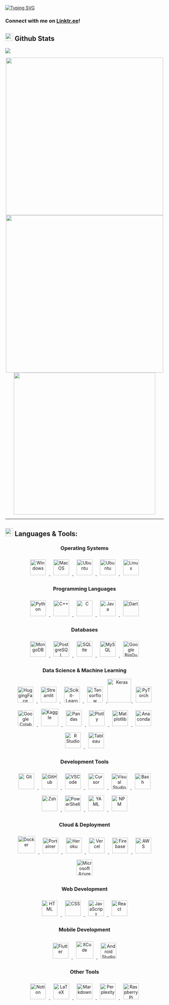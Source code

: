 <!-- ## Hi There, I'm Hussam 🫡 <br> 
My name is Hussam Marzooq and I'm an aspiring **software engineer/data analyst** 👨‍💻 -->
<!--
- 🔭 I'm currently working on ... <!-- [Vera_Deployed](https://github.com/hMRZQ21/VERA_Deployed). 
- 🌱 I'm currently learning everything!
- 👯 I'm looking to collaborate with other developers on projects/jobs.
- 🥅 2024 goals is trying to contribute more to Open 
Source projects!
- ⚡ Fun fact: I love cooking, gaming, and educational videos 🤩 -->

<!-- -----------------------------------------
I'm a Husband, Father, Developer, and Teacher!
- 🤔 I'm looking for help with ...
- 💬 Ask me about ...
------------------------------------->
[![Typing SVG](https://readme-typing-svg.demolab.com?font=Times+New+Roman&size=30&duration=2500&pause=1250&width=1000&lines=%F0%9F%91%8BWelcome+I'm+Hussam+Marzooq!%F0%9F%91%8B;I'm+an+aspiring+data+scientist+%F0%9F%95%B5%EF%B8%8F+who+also+%E2%9D%A4%EF%B8%8F+software+engineering+%F0%9F%91%A8%E2%80%8D%F0%9F%92%BB;%F0%9F%9A%80Be+productive!+Be+creative!+Be+innovative!%F0%9F%9A%80;%F0%9F%93%88Your+only+limit+is+you!%F0%9F%93%88)](https://github.com/hMRZQ21/)
### Connect with me on [Linktr.ee](https://linktr.ee/Hussam_x)!

<!-- GITHUB STATS SECTION -->
## <img src="https://media.giphy.com/media/iY8CRBdQXODJSCERIr/giphy.gif" width="25"> **Github Stats** 
<img src="https://user-images.githubusercontent.com/73097560/115834477-dbab4500-a447-11eb-908a-139a6edaec5c.gif" ></a>

<p align="center">
  <a href="https://github.com/hMRZQ21/">
    <img src="https://github-readme-streak-stats.herokuapp.com?user=hMRZQ21&theme=github_dark&date_format=M%20j%5B%2C%20Y%5D&hide_border=true" width="500"/>
  </a>
  <a href="https://github.com/hMRZQ21/">
    <img src="https://github-readme-stats.vercel.app/api?username=hMRZQ21&show_icons=true&hide_border=true&theme=github_dark&include_all_commits=true&rank_icon=github" width="500">
  </a>
  <a href="https://github.com/hMRZQ21/">
    <img src="https://github-readme-stats.vercel.app/api/top-langs/?username=hMRZQ21&hide_progress=true&theme=github_dark&hide_border=true&langs_count=10&size_weight=0.5&count_weight=0.5" width="450">
  </a>
</p>

---

<!-- LANGUAGES AND TOOLS SECTION -->
## <img src="https://media2.giphy.com/media/QssGEmpkyEOhBCb7e1/giphy.gif?cid=ecf05e47a0n3gi1bfqntqmob8g9aid1oyj2wr3ds3mg700bl&rid=giphy.gif" width ="25"> **Languages & Tools:**

<!-- > **Note:** All icon links and their sources are maintained in [assets/icon_links.md](assets/icon_links.md) for easy updates and maintenance. -->

<div align="center">
  <!-- Operating Systems -->
  <h3>Operating Systems</h3> 
  <a href="https://learn.microsoft.com/en-us/windows/" target="_blank"> <!-- Windows -->
    <img style="margin: 10px" src="https://upload.wikimedia.org/wikipedia/commons/thumb/8/87/Windows_logo_-_2021.svg/768px-Windows_logo_-_2021.svg.png" alt="Windows" height ="50"/>
  </a>   
  <a href="https://developer.apple.com/macos/" target="_blank"> <!-- MacOS -->
    <img style="margin: 10px" src="https://upload.wikimedia.org/wikipedia/commons/thumb/2/22/MacOS_logo_%282017%29.svg/2060px-MacOS_logo_%282017%29.svg.png" alt="MacOS" height ="50"/>
  </a>
  <a href="https://ubuntu.com/" target="_blank"> <!-- Ubuntu -->
    <img style="margin: 10px" src="https://cdn.jsdelivr.net/gh/devicons/devicon@latest/icons/ubuntu/ubuntu-original.svg" alt="Ubuntu" height ="50"/>
  </a>  
  <a href="https://www.debian.org/" target="_blank"> <!-- Debian -->
    <img style="margin: 10px" src="https://cdn.jsdelivr.net/gh/devicons/devicon@latest/icons/debian/debian-original.svg" alt="Ubuntu" height ="50"/>
  </a>  
  <a href="https://www.linux.org/" target="_blank"> <!-- Linux -->
    <img style="margin: 10px" src="https://cdn.jsdelivr.net/gh/devicons/devicon/icons/linux/linux-original.svg" alt="Linux" height ="50"/>
  </a>  

  <!-- Programming Languages -->
  <h3>Programming Languages</h3>
  <a href="https://www.python.org/" target="_blank"> <!-- Python -->
    <img style="margin: 10px" src="https://cdn.jsdelivr.net/gh/devicons/devicon@latest/icons/python/python-original.svg" alt="Python" height ="50"/>
  </a>  
  <a href="https://cplusplus.com/" target="_blank"> <!-- C++ -->
    <img style="margin: 10px" src="https://cdn.jsdelivr.net/gh/devicons/devicon/icons/cplusplus/cplusplus-original.svg" alt="C++" height ="50"/>
  </a> 
  <a href="https://www.learn-c.org/" target="_blank"> <!-- C -->
    <img style="margin: 10px" src="https://cdn.jsdelivr.net/gh/devicons/devicon/icons/c/c-original.svg" alt="C" height ="50"/>
  </a> 
  <a href="https://www.java.com/" target="_blank"> <!-- Java -->
    <img style="margin: 10px" src="https://profilinator.rishav.dev/skills-assets/java-original-wordmark.svg" alt="Java" height ="50"/>
  </a>  
  <a href="https://dart.dev/" target="_blank"> <!-- Dart -->
    <img style="margin: 10px" src="https://cdn.jsdelivr.net/gh/devicons/devicon/icons/dart/dart-original.svg" alt="Dart" height ="50"/>
  </a>

<!-- Databases -->
  <h3>Databases</h3>
   <a href="https://www.mongodb.com/" target="_blank"> <!-- MongoDB -->
    <img style="margin: 10px" src="https://cdn.jsdelivr.net/gh/devicons/devicon/icons/mongodb/mongodb-original.svg" alt="MongoDB" height="50"/>
  </a>
  <a href="https://www.postgresql.org/" target="_blank"> <!-- PostgreSQL -->
    <img style="margin: 10px" src="https://cdn.jsdelivr.net/gh/devicons/devicon/icons/postgresql/postgresql-original.svg" alt="PostgreSQL" height ="50"/>
  </a>
  <a href="https://www.sqlite.org/docs.html" target="_blank"> <!-- SQLite -->
    <img style="margin: 10px" src="https://cdn.jsdelivr.net/gh/devicons/devicon/icons/sqlite/sqlite-original.svg" alt="SQLite" height ="50"/>
  </a>
  <a href="https://www.mysql.com/" target="_blank"> <!-- MySQL -->
    <img style="margin: 10px" src="https://cdn.jsdelivr.net/gh/devicons/devicon/icons/mysql/mysql-original.svg" alt="MySQL" height="50"/>
  </a>  
  <a href="https://cloud.google.com/bigquery" target="_blank"> <!-- Google BigQuery -->
    <img style="margin: 10px" src="https://www.vectorlogo.zone/logos/google_bigquery/google_bigquery-icon.svg" alt="Google BigQuery" height="50"/>
  </a>

  <!-- Data Science & Machine Learning -->
  <h3>Data Science & Machine Learning</h3>
  <a href="https://huggingface.co/" target="_blank"> <!-- HuggingFace -->
    <img style="margin: 10px" src="https://huggingface.co/front/assets/huggingface_logo-noborder.svg" alt="HuggingFace" height="50"/>
  </a>
  <a href="https://streamlit.io/" target="_blank"> <!-- Streamlit -->
    <img style="margin: 10px" src="https://cdn.jsdelivr.net/gh/devicons/devicon@latest/icons/streamlit/streamlit-original.svg" alt="Streamlit" height="50"/>
  </a>
  <a href="https://scikit-learn.org/stable/" target="_blank"> <!-- Scikit-Learn -->
    <img style="margin: 10px" src="https://upload.wikimedia.org/wikipedia/commons/thumb/0/05/Scikit_learn_logo_small.svg/1200px-Scikit_learn_logo_small.svg.png" alt="Scikit-Learn" height ="50"/>
  </a>         
  <a href="https://www.tensorflow.org/api_docs" target="_blank"> <!-- Tensorflow -->
    <img style="margin: 10px" src="https://cdn.jsdelivr.net/gh/devicons/devicon/icons/tensorflow/tensorflow-original.svg" alt="Tensorflow" height ="50"/>
  </a>
  <a href="https://keras.io/" target="_blank"> <!-- Keras -->
    <img style="margin: 1px" src="https://cdn.jsdelivr.net/gh/devicons/devicon@latest/icons/keras/keras-original-wordmark.svg" alt="Keras" height="75"/>
  </a>
  <a href="https://pytorch.org/" target="_blank"> <!-- PyTorch -->
    <img style="margin: 10px" src="https://www.vectorlogo.zone/logos/pytorch/pytorch-icon.svg" alt="PyTorch" height="50"/>
  </a>
  <a href="https://colab.research.google.com/" target="_blank"> <!-- Google Colab -->
    <img style="margin: 10px" src="https://colab.research.google.com/img/colab_favicon_256px.png" alt="Google Colab" height="50"/>
  </a>
  <a href="https://www.kaggle.com/docs" target="_blank"> <!-- Kaggle -->
    <img style="margin: 10px" src="https://cdn.jsdelivr.net/gh/devicons/devicon/icons/kaggle/kaggle-original-wordmark.svg" alt="Kaggle" height ="55"/>
  </a>
  <a href="https://pandas.pydata.org/docs/" target="_blank"> <!-- Pandas -->
    <img style="margin: 10px" src="https://upload.wikimedia.org/wikipedia/commons/thumb/e/ed/Pandas_logo.svg/1200px-Pandas_logo.svg.png" alt="Pandas" height ="50"/>
  </a>     
  <a href="https://plotly.com/" target="_blank"> <!-- Plotly -->
    <img style="margin: 10px" src="https://cdn.jsdelivr.net/gh/devicons/devicon/icons/plotly/plotly-original.svg" alt="Plotly" height="50"/>
  </a>
  <a href="https://matplotlib.org/" target="_blank"> <!-- Matplotlib -->
    <img style="margin: 10px" src="https://cdn.jsdelivr.net/gh/devicons/devicon@latest/icons/matplotlib/matplotlib-plain.svg" alt="Matplotlib" height="50"/>
  </a>
    <a href="https://www.anaconda.com/" target="_blank"> <!-- Anaconda -->
    <img style="margin: 10px" src="https://cdn.jsdelivr.net/gh/devicons/devicon/icons/anaconda/anaconda-original.svg" alt="Anaconda" height="50"/>
  </a>
  <a href="https://www.r-project.org/" target="_blank"> <!-- R -->
    <img style="margin: 10px" src="https://cdn.jsdelivr.net/gh/devicons/devicon/icons/r/r-original.svg" alt="R Studio" height ="50"/>
  </a>
  <a href="https://www.tableau.com/" target="_blank"> <!-- Tableau -->
    <img style="margin: 10px" src="https://img.icons8.com/?size=100&id=9Kvi1p1F0tUo&format=png&color=000000" alt="Tableau" height="50"/>
  </a>

  <!-- Development Tools -->
  <h3>Development Tools</h3>
  <a href="https://github.com/" target="_blank"> <!-- Git -->
    <img style="margin: 10px" src="https://cdn.jsdelivr.net/gh/devicons/devicon/icons/git/git-original.svg" alt="Git" height ="50"/>
  </a>  
  <a href="https://docs.github.com/en" target="_blank"> <!-- GitHub -->
    <img style="margin: 10px" src="https://www.cloudfoundry.org/wp-content/uploads/github-outline-1.png" alt="GitHub" height ="50"/>
  </a>    
  <a href="https://code.visualstudio.com/docs" target="_blank"> <!-- VScode -->
    <img style="margin: 10px" src="https://cdn.jsdelivr.net/gh/devicons/devicon/icons/vscode/vscode-original.svg" alt="VSCode" height ="50"/>
  </a>    
  <a href="https://www.cursor.com/" target="_blank"> <!-- Cursor -->
    <img style="margin: 10px" src="https://www.cursor.com/assets/videos/logo/placeholder-logo.webp" alt="Cursor" height="50"/>
  </a>
  <a href="https://learn.microsoft.com/en-us/visualstudio/windows/?view=vs-2022" target="_blank"> <!-- MS Visual Studio -->
    <img style="margin: 10px" src="https://cdn.jsdelivr.net/gh/devicons/devicon/icons/visualstudio/visualstudio-plain.svg" alt="Visual Studio" height ="50"/>
  </a>
  <a href="https://www.gnu.org/software/bash/" target="_blank"> <!-- Bash -->
    <img style="margin: 10px" src="https://cdn.jsdelivr.net/gh/devicons/devicon/icons/bash/bash-original.svg" alt="Bash" height ="50"/>
  </a>
  <a href="https://www.zsh.org/" target="_blank"> <!-- Zshell -->
    <img style="margin: 10px" src="https://upload.wikimedia.org/wikipedia/commons/1/1f/Z_Shell_Logo_Color_Horizontal.svg" alt="Zsh" height="50"/>
  </a>
  <a href="https://learn.microsoft.com/en-us/powershell/" target="_blank"> <!-- PowerShell -->
    <img style="margin: 10px" src="https://cdn.jsdelivr.net/gh/devicons/devicon/icons/powershell/powershell-original.svg" alt="PowerShell" height="50"/>
  </a>
  <a href="https://yaml.org/" target="_blank"> <!-- YAML -->
    <img style="margin: 10px" src="https://cdn.jsdelivr.net/gh/devicons/devicon/icons/yaml/yaml-original.svg" alt="YAML" height="50"/>
  </a>
  <a href="https://www.npmjs.com/" target="_blank"> <!-- NPM -->
    <img style="margin: 10px" src="https://cdn.jsdelivr.net/gh/devicons/devicon/icons/npm/npm-original-wordmark.svg" alt="NPM" height="50"/>
  </a>

  <!-- Cloud & Deployment -->
  <h3>Cloud & Deployment</h3>
  <a href="https://docs.docker.com/" target="_blank"> <!-- Docker -->
    <img style="margin: 10px" src="https://cdn.jsdelivr.net/gh/devicons/devicon/icons/docker/docker-original.svg" alt="Docker" height ="55"/>
  </a>
  <a href="https://www.portainer.io/" target="_blank"> <!-- Portainer -->
    <img style="margin: 10px" src="https://cdn.jsdelivr.net/gh/devicons/devicon@latest/icons/portainer/portainer-original.svg" alt="Portainer" height="50"/>
  </a>
  <a href="https://www.heroku.com/" target="_blank"> <!-- Heroku -->
    <img style="margin: 10px" src="https://cdn.jsdelivr.net/gh/devicons/devicon/icons/heroku/heroku-original.svg" alt="Heroku" height="50"/>
  </a>
  <a href="https://vercel.com/" target="_blank"> <!-- Vercel -->
    <img style="margin: 10px" src="https://www.vectorlogo.zone/logos/vercel/vercel-icon.svg" alt="Vercel" height="50"/>
  </a>
  <a href="https://firebase.google.com/" target="_blank"> <!-- Firebase -->
    <img style="margin: 10px" src="https://cdn.jsdelivr.net/gh/devicons/devicon/icons/firebase/firebase-plain.svg" alt="Firebase" height="50"/>
  </a>
  <a href="https://aws.amazon.com/" target="_blank"> <!-- AWS -->
    <img style="margin: 10px" src="https://cdn.jsdelivr.net/gh/devicons/devicon@latest/icons/amazonwebservices/amazonwebservices-original-wordmark.svg" alt="AWS" height="50"/>
  </a>
  <a href="https://learn.microsoft.com/en-us/azure/?product=popular" target="_blank"> <!-- Azure -->
    <img style="margin: 10px" src="https://cdn.jsdelivr.net/gh/devicons/devicon/icons/azure/azure-original.svg" alt="Microsoft Azure" height ="50"/>
  </a>

  <!-- Web Development -->
  <h3>Web Development</h3>
  <a href="https://developer.mozilla.org/en-US/docs/Web/HTML" target="_blank"> <!-- HTML -->
    <img style="margin: 10px" src="https://cdn.jsdelivr.net/gh/devicons/devicon/icons/html5/html5-original.svg" alt="HTML" height ="50"/>
  </a>    
  <a href="https://developer.mozilla.org/en-US/docs/Web/CSS" target="_blank"> <!-- CSS -->
    <img style="margin: 10px" src="https://cdn.jsdelivr.net/gh/devicons/devicon/icons/css3/css3-original.svg" alt="CSS" height ="50"/>
  </a>
  <a href="https://developer.mozilla.org/en-US/docs/Web/JavaScript" target="_blank"> <!-- JavaScript -->
    <img style="margin: 10px" src="https://cdn.jsdelivr.net/gh/devicons/devicon/icons/javascript/javascript-plain.svg" alt="JavaScript" height ="50"/>
  </a>    
  <a href="https://react.dev/" target="_blank"> <!-- React -->
    <img style="margin: 10px" src="https://cdn.jsdelivr.net/gh/devicons/devicon/icons/react/react-original.svg" alt="React" height ="50"/>
  </a>

  <!-- Mobile Development -->
  <h3>Mobile Development</h3>
  <a href="https://docs.flutter.dev/" target="_blank"> <!-- Flutter -->
    <img style="margin: 10px" src="https://cdn.jsdelivr.net/gh/devicons/devicon/icons/flutter/flutter-original.svg" alt="Flutter" height ="50"/>
  </a>
  <a href="https://developer.apple.com/xcode/" target="_blank"> <!-- XCode -->
    <img style="margin: 10px" src="https://cdn.jsdelivr.net/gh/devicons/devicon/icons/xcode/xcode-original.svg" alt="XCode" height ="55"/>
  </a>
  <a href="https://developer.android.com/studio" target="_blank"> <!-- Android Studio -->
    <img style="margin: 10px" src="https://cdn.jsdelivr.net/gh/devicons/devicon/icons/androidstudio/androidstudio-original.svg" alt="Android Studio" height="50"/>
  </a>

  <!-- Other Tools -->
  <h3>Other Tools</h3>
  <a href="https://www.notion.so/" target="_blank"> <!-- Notion -->
    <img style="margin: 10px" src="https://cdn.jsdelivr.net/gh/devicons/devicon@latest/icons/notion/notion-original.svg" alt="Notion" height="50"/>
  </a>  
  <a href="https://www.latex-project.org/" target="_blank"> <!-- LaTeX -->
    <img style="margin: 10px" src="https://upload.wikimedia.org/wikipedia/commons/thumb/9/92/LaTeX_logo.svg/2560px-LaTeX_logo.svg.png" alt="LaTeX" height ="50"/>
  </a>
  <a href="https://www.markdownguide.org/" target="_blank"> <!-- Markdown -->
    <img style="margin: 10px" src="https://upload.wikimedia.org/wikipedia/commons/thumb/4/48/Markdown-mark.svg/1024px-Markdown-mark.svg.png" alt="Markdown" height ="50"/>
  </a>
  <a href="https://www.perplexity.ai/" target="_blank"> <!-- Perplexity -->
    <img style="margin: 10px" src="https://www.perplexity.ai/favicon.ico" alt="Perplexity" height="50"/>
  </a>
  <a href="https://www.raspberrypi.org/" target="_blank"> <!-- Raspberry Pi -->
    <img style="margin: 10px" src="https://cdn.jsdelivr.net/gh/devicons/devicon@latest/icons/raspberrypi/raspberrypi-original.svg" alt="Raspberry Pi" height="50"/>
  </a>
</div>
<!-- ----------------------- -->

<!-- GitHub extra pins allow you to pin more than 6 repositories in your profile using a GitHub readme profile:

https://github.com/anuraghazra/github-readme-stats
 -->

<!-- [![Readme Card](https://github-readme-stats.vercel.app/api/pin/?username=anuraghazra&repo=github-readme-stats)](https://github.com/anuraghazra/github-readme-stats) -->

<!-- ----------------------- -->

<!-- ### Blog Posts -->
<!-- BLOG-POST-LIST:START -->
<!-- BLOG-POST-LIST:END -->

<!-- YT video for GitHub readme customizations:
https://www.youtube.com/watch?v=rCt9DatF63I -->

